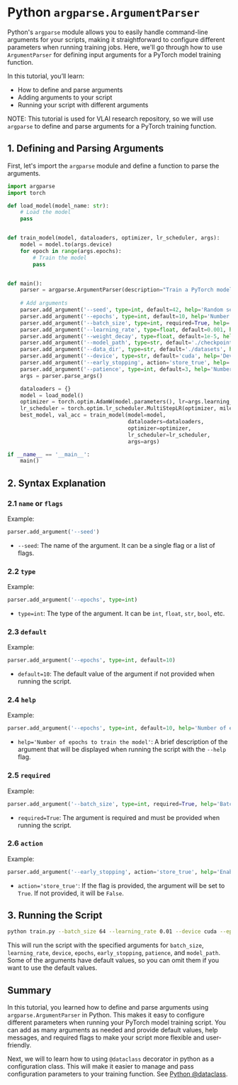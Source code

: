 # Python `argparse.ArgumentParser`

Python's `argparse` module allows you to easily handle command-line arguments for your scripts, making it straightforward to configure different parameters when running training jobs. Here, we'll go through how to use `ArgumentParser` for defining input arguments for a PyTorch model training function.

In this tutorial, you’ll learn:

- How to define and parse arguments
- Adding arguments to your script
- Running your script with different arguments

NOTE: This tutorial is used for VLAI research repository, so we will use `argparse` to define and parse arguments for a PyTorch training function.

## 1. Defining and Parsing Arguments

First, let's import the `argparse` module and define a function to parse the arguments.

```python
import argparse
import torch

def load_model(model_name: str):
    # Load the model
    pass


def train_model(model, dataloaders, optimizer, lr_scheduler, args):
    model = model.to(args.device)
    for epoch in range(args.epochs):
        # Train the model
        pass


def main():
    parser = argparse.ArgumentParser(description="Train a PyTorch model with custom arguments")
    
    # Add arguments
    parser.add_argument('--seed', type=int, default=42, help='Random seed for reproducibility')
    parser.add_argument('--epochs', type=int, default=10, help='Number of epochs to train the model')
    parser.add_argument('--batch_size', type=int, required=True, help='Batch size for training')
    parser.add_argument('--learning_rate', type=float, default=0.001, help='Learning rate for the optimizer')
    parser.add_argument('--weight_decay', type=float, default=1e-5, help='Weight decay for the optimizer')
    parser.add_argument('--model_path', type=str, default='./checkpoints/best.pt', help='Path to save the trained model')
    parser.add_argument('--data_dir', type=str, default='./datasets', help='Path to the training data')
    parser.add_argument('--device', type=str, default='cuda', help='Device to run the model on (cpu or cuda)')
    parser.add_argument('--early_stopping', action='store_true', help='Enable early stopping')
    parser.add_argument('--patience', type=int, default=3, help='Number of epochs to wait for improvement before stopping')
    args = parser.parse_args()

    dataloaders = {}
    model = load_model()
    optimizer = torch.optim.AdamW(model.parameters(), lr=args.learning_rate, weight_decay=args.weight_decay)
    lr_scheduler = torch.optim.lr_scheduler.MultiStepLR(optimizer, milestones=[3,5], gamma=0.1)
    best_model, val_acc = train_model(model=model,
                                      dataloaders=dataloaders,
                                      optimizer=optimizer,
                                      lr_scheduler=lr_scheduler,
                                      args=args)

if __name__ == '__main__':
    main()
```

## 2. Syntax Explanation

### 2.1 `name` or `flags`

Example:

```python
parser.add_argument('--seed')
```

- `--seed`: The name of the argument. It can be a single flag or a list of flags.

### 2.2 `type`

Example:

```python
parser.add_argument('--epochs', type=int)
```

- `type=int`: The type of the argument. It can be `int`, `float`, `str`, `bool`, etc.

### 2.3 `default`

Example:

```python
parser.add_argument('--epochs', type=int, default=10)
```

- `default=10`: The default value of the argument if not provided when running the script.

### 2.4 `help`

Example:

```python
parser.add_argument('--epochs', type=int, default=10, help='Number of epochs to train the model')
```

- `help='Number of epochs to train the model'`: A brief description of the argument that will be displayed when running the script with the `--help` flag.

### 2.5 `required`

Example:

```python
parser.add_argument('--batch_size', type=int, required=True, help='Batch size for training')
```

- `required=True`: The argument is required and must be provided when running the script.

### 2.6 `action`

Example:

```python
parser.add_argument('--early_stopping', action='store_true', help='Enable early stopping')
```

- `action='store_true'`: If the flag is provided, the argument will be set to `True`. If not provided, it will be `False`.

## 3. Running the Script

```bash
python train.py --batch_size 64 --learning_rate 0.01 --device cuda --epochs 20 --early_stopping --patience 5 --model_path ./checkpoints/model.pt
```

This will run the script with the specified arguments for `batch_size`, `learning_rate`, `device`, `epochs`, `early_stopping`, `patience`, and `model_path`. Some of the arguments have default values, so you can omit them if you want to use the default values.

## Summary

In this tutorial, you learned how to define and parse arguments using `argparse.ArgumentParser` in Python. This makes it easy to configure different parameters when running your PyTorch model training script. You can add as many arguments as needed and provide default values, help messages, and required flags to make your script more flexible and user-friendly.

Next, we will to learn how to using `@dataclass` decorator in python as a configuration class. This will make it easier to manage and pass configuration parameters to your training function. See [Python @dataclass](./4.dataclass_as_onfiguration.md).
